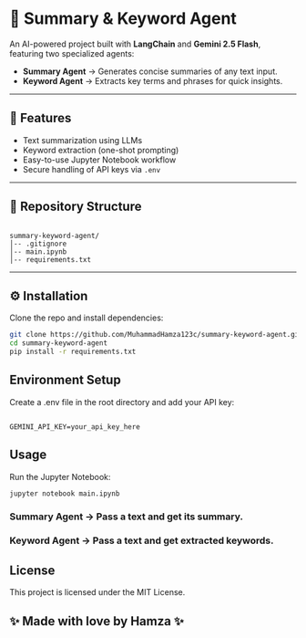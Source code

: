 # 📑 Summary & Keyword Agent  

An AI-powered project built with **LangChain** and **Gemini 2.5 Flash**, featuring two specialized agents:  
- **Summary Agent** → Generates concise summaries of any text input.  
- **Keyword Agent** → Extracts key terms and phrases for quick insights.  

---

## 🚀 Features  
- Text summarization using LLMs  
- Keyword extraction (one-shot prompting)  
- Easy-to-use Jupyter Notebook workflow  
- Secure handling of API keys via `.env`  

---

## 📂 Repository Structure  

```

summary-keyword-agent/
│-- .gitignore
│-- main.ipynb
│-- requirements.txt

```


---

## ⚙️ Installation  

Clone the repo and install dependencies:  
```bash
git clone https://github.com/MuhammadHamza123c/summary-keyword-agent.git
cd summary-keyword-agent
pip install -r requirements.txt

```

## **Environment Setup**

Create a .env file in the root directory and add your API key:

```

GEMINI_API_KEY=your_api_key_here

```
## **Usage**

Run the Jupyter Notebook:

```
jupyter notebook main.ipynb

```
### **Summary Agent → Pass a text and get its summary.**

### **Keyword Agent → Pass a text and get extracted keywords.**

## **License**

This project is licensed under the MIT License.

## **✨ Made with love by Hamza ✨**
